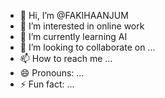 - 👋 Hi, I’m @FAKIHAANJUM
- 👀 I’m interested in online work
- 🌱 I’m currently learning AI
- 💞️ I’m looking to collaborate on ...
- 📫 How to reach me ...
- 😄 Pronouns: ...
- ⚡ Fun fact: ...

<!---
FAKIHAANJUM/FAKIHAANJUM is a ✨ special ✨ repository because its `README.md` (this file) appears on your GitHub profile.
You can click the Preview link to take a look at your changes.
--->
